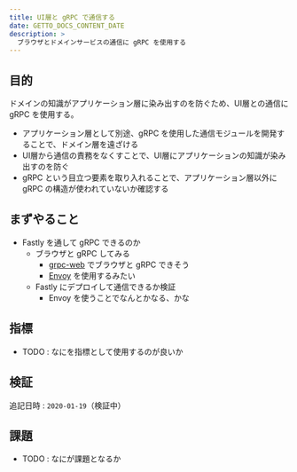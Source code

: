 ```yaml
---
title: UI層と gRPC で通信する
date: GETTO_DOCS_CONTENT_DATE
description: >
  ブラウザとドメインサービスの通信に gRPC を使用する
---
```


## 目的

ドメインの知識がアプリケーション層に染み出すのを防ぐため、UI層との通信に gRPC を使用する。

- アプリケーション層として別途、gRPC を使用した通信モジュールを開発することで、ドメイン層を遠ざける
- UI層から通信の責務をなくすことで、UI層にアプリケーションの知識が染み出すのを防ぐ
- gRPC という目立つ要素を取り入れることで、アプリケーション層以外に gRPC の構造が使われていないか確認する


## まずやること

- Fastly を通して gRPC できるのか
  - ブラウザと gRPC してみる
    - [grpc-web](https://github.com/grpc/grpc-web) でブラウザと gRPC できそう
    - [Envoy](https://www.envoyproxy.io/) を使用するみたい
  - Fastly にデプロイして通信できるか検証
    - Envoy を使うことでなんとかなる、かな


## 指標

- TODO : なにを指標として使用するのが良いか


## 検証

追記日時 : `2020-01-19`（検証中）


## 課題

- TODO : なにが課題となるか
